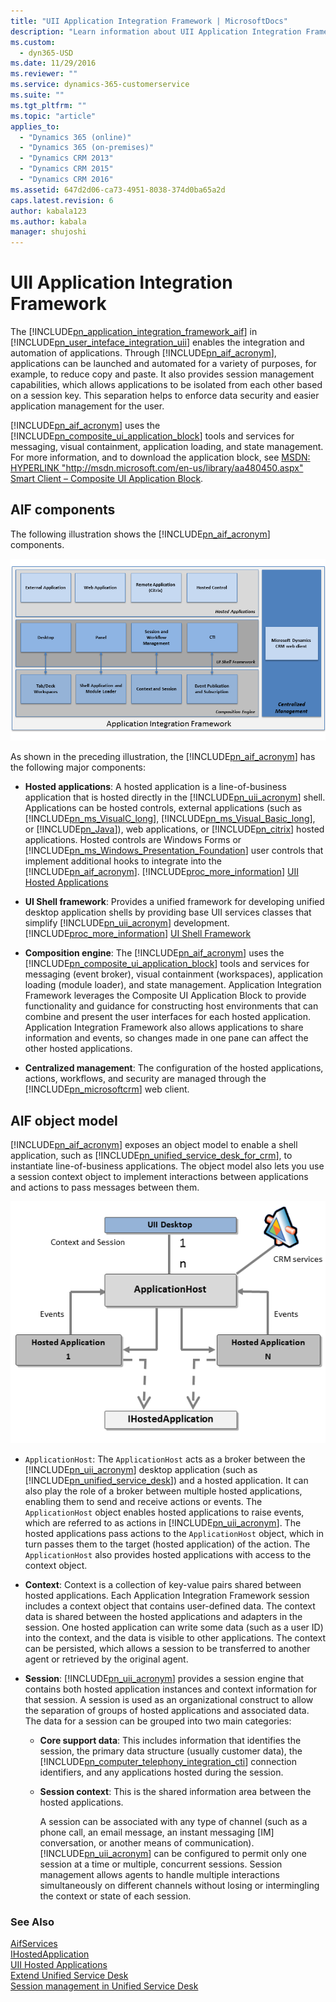 ```yaml
---
title: "UII Application Integration Framework | MicrosoftDocs"
description: "Learn information about UII Application Integration Framework that enables the integration and automation of applications."
ms.custom:
  - dyn365-USD
ms.date: 11/29/2016
ms.reviewer: ""
ms.service: dynamics-365-customerservice
ms.suite: ""
ms.tgt_pltfrm: ""
ms.topic: "article"
applies_to: 
  - "Dynamics 365 (online)"
  - "Dynamics 365 (on-premises)"
  - "Dynamics CRM 2013"
  - "Dynamics CRM 2015"
  - "Dynamics CRM 2016"
ms.assetid: 647d2d06-ca73-4951-8038-374d0ba65a2d
caps.latest.revision: 6
author: kabala123
ms.author: kabala
manager: shujoshi
---
```

# UII Application Integration Framework
The [!INCLUDE[pn_application_integration_framework_aif](../includes/pn-application-integration-framework-aif-md.md)] in [!INCLUDE[pn_user_inteface_integration_uii](../includes/pn-user-inteface-integration-uii-md.md)] enables the integration and automation of applications. Through [!INCLUDE[pn_aif_acronym](../includes/pn-aif-acronym-md.md)], applications can be launched and automated for a variety of purposes, for example, to reduce copy and paste. It also provides session management capabilities, which allows applications to be isolated from each other based on a session key. This separation helps to enforce data security and easier application management for the user.  
  
 [!INCLUDE[pn_aif_acronym](../includes/pn-aif-acronym-md.md)] uses the [!INCLUDE[pn_composite_ui_application_block](../includes/pn-composite-ui-application-block-md.md)] tools and services for messaging, visual containment, application loading, and state management. For more information, and to download the application block, see [MSDN:  HYPERLINK "http://msdn.microsoft.com/en-us/library/aa480450.aspx" Smart Client – Composite UI Application Block](https://msdn.microsoft.com/library/aa480450.aspx).  
  
<a name="AIFComponents"></a>   
## AIF components  
 The following illustration shows the [!INCLUDE[pn_aif_acronym](../includes/pn-aif-acronym-md.md)] components.  
  
 ![UII Application Integration Framework components](media/usd-aif-components.png "UII Application Integration Framework components")  
  
 As shown in the preceding illustration, the [!INCLUDE[pn_aif_acronym](../includes/pn-aif-acronym-md.md)] has the following major components:  
  
- **Hosted applications**: A hosted application is a line-of-business application that is hosted directly in the [!INCLUDE[pn_uii_acronym](../includes/pn-uii-acronym-md.md)] shell. Applications can be hosted controls, external applications (such as [!INCLUDE[pn_ms_VisualC_long](../includes/pn-ms-visualc-long-md.md)], [!INCLUDE[pn_ms_Visual_Basic_long](../includes/pn-ms-visual-basic-long-md.md)], or [!INCLUDE[pn_Java](../includes/pn-java-md.md)]), web applications, or [!INCLUDE[pn_citrix](../includes/pn-citrix-md.md)] hosted applications. Hosted controls are Windows Forms or [!INCLUDE[pn_ms_Windows_Presentation_Foundation](../includes/pn-ms-windows-presentation-foundation-md.md)] user controls that implement additional hooks to integrate into the [!INCLUDE[pn_aif_acronym](../includes/pn-aif-acronym-md.md)]. [!INCLUDE[proc_more_information](../includes/proc-more-information-md.md)] [UII Hosted Applications](uii-hosted-applications.md)  
  
- **UI Shell framework**: Provides a unified framework for developing unified desktop application shells by providing base UII services classes that simplify [!INCLUDE[pn_uii_acronym](../includes/pn-uii-acronym-md.md)] development. [!INCLUDE[proc_more_information](../includes/proc-more-information-md.md)] [UI Shell Framework](ui-shell-framework.md)  
  
- **Composition engine**: The [!INCLUDE[pn_aif_acronym](../includes/pn-aif-acronym-md.md)] uses the [!INCLUDE[pn_composite_ui_application_block](../includes/pn-composite-ui-application-block-md.md)] tools and services for messaging (event broker), visual containment (workspaces), application loading (module loader), and state management. Application Integration Framework leverages the Composite UI Application Block to provide functionality and guidance for constructing host environments that can combine and present the user interfaces for each hosted application. Application Integration Framework also allows applications to share information and events, so changes made in one pane can affect the other hosted applications.  
  
- **Centralized management**: The configuration of the hosted applications, actions, workflows, and security are managed through the [!INCLUDE[pn_microsoftcrm](../includes/pn-microsoftcrm-md.md)] web client.  
  
<a name="AIFObjectModel"></a>   
## AIF object model  
 [!INCLUDE[pn_aif_acronym](../includes/pn-aif-acronym-md.md)] exposes an object model to enable a shell application, such as [!INCLUDE[pn_unified_service_desk_for_crm](../includes/pn-unified-service-desk-for-crm-md.md)], to instantiate line-of-business applications. The object model also lets you use a session context object to implement interactions between applications and actions to pass messages between them.  
  
 ![Application Integration Framework object model](media/usd-aif-object-model.png "Application Integration Framework object model")  
  
- `ApplicationHost`: The `ApplicationHost` acts as a broker between the [!INCLUDE[pn_uii_acronym](../includes/pn-uii-acronym-md.md)] desktop application (such as [!INCLUDE[pn_unified_service_desk](../includes/pn-unified-service-desk-md.md)]) and a hosted application. It can also play the role of a broker between multiple hosted applications, enabling them to send and receive actions or events. The `ApplicationHost` object enables hosted applications to raise events, which are referred to as actions in [!INCLUDE[pn_uii_acronym](../includes/pn-uii-acronym-md.md)]. The hosted applications pass actions to the `ApplicationHost` object, which in turn passes them to the target (hosted application) of the action. The `ApplicationHost` also provides hosted applications with access to the context object.  
  
- **Context**: Context is a collection of key-value pairs shared between hosted applications. Each Application Integration Framework session includes a context object that contains user-defined data. The context data is shared between the hosted applications and adapters in the session. One hosted application can write some data (such as a user ID) into the context, and the data is visible to other applications. The context can be persisted, which allows a session to be transferred to another agent or retrieved by the original agent.  
  
- **Session**: [!INCLUDE[pn_uii_acronym](../includes/pn-uii-acronym-md.md)] provides a session engine that contains both hosted application instances and context information for that session. A session is used as an organizational construct to allow the separation of groups of hosted applications and associated data. The data for a session can be grouped into two main categories:  
  
  - **Core support data**: This includes information that identifies the session, the primary data structure (usually customer data), the [!INCLUDE[pn_computer_telephony_integration_cti](../includes/pn-computer-telephony-integration-cti-md.md)] connection identifiers, and any applications hosted during the session.  
  
  - **Session context**: This is the shared information area between the hosted applications.  
  
    A session can be associated with any type of channel (such as a phone call, an email message, an instant messaging [IM] conversation, or another means of communication). [!INCLUDE[pn_uii_acronym](../includes/pn-uii-acronym-md.md)] can be configured to permit only one session at a time or multiple, concurrent sessions. Session management allows agents to handle multiple interactions simultaneously on different channels without losing or intermingling the context or state of each session.  
  
### See Also  
 [AifServices](https://docs.microsoft.com/dotnet/api/microsoft.uii.aifservices)   
 [IHostedApplication](https://docs.microsoft.com/dotnet/api/microsoft.uii.csr.aifinterfaces.ihostedapplication)   
 [UII Hosted Applications](uii-hosted-applications.md)   
 [Extend Unified Service Desk](extend-unified-service-desk.md)   
 [Session management in Unified Service Desk](session-management-unified-service-desk.md)
